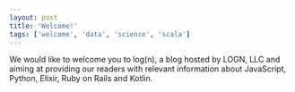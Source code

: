 ```yaml
---
layout: post
title: 'Welcome!'
tags: ['welcome', 'data', 'science', 'scala']
---
```

We would like to welcome you to log(n), a blog hosted by LOGN, LLC and aiming
at providing our readers with relevant information about JavaScript, Python, Elixir, Ruby on
Rails and Kotlin.
